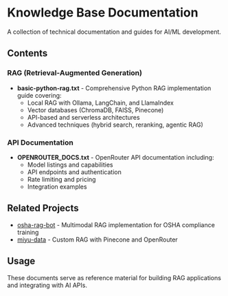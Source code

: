 # Knowledge Base Documentation

A collection of technical documentation and guides for AI/ML development.

## Contents

### RAG (Retrieval-Augmented Generation)
- **basic-python-rag.txt** - Comprehensive Python RAG implementation guide covering:
  - Local RAG with Ollama, LangChain, and LlamaIndex
  - Vector databases (ChromaDB, FAISS, Pinecone)
  - API-based and serverless architectures
  - Advanced techniques (hybrid search, reranking, agentic RAG)

### API Documentation
- **OPENROUTER_DOCS.txt** - OpenRouter API documentation including:
  - Model listings and capabilities
  - API endpoints and authentication
  - Rate limiting and pricing
  - Integration examples

## Related Projects
- [osha-rag-bot](https://github.com/arealicehole/osha-rag-bot) - Multimodal RAG implementation for OSHA compliance training
- [miyu-data](https://github.com/arealicehole/miyu-data) - Custom RAG with Pinecone and OpenRouter

## Usage
These documents serve as reference material for building RAG applications and integrating with AI APIs.